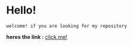 # Hello!

```
welcome! if you are looking for my repository
```

**heres the link :** [click me!](https://repo.reaal.uk "repository")
